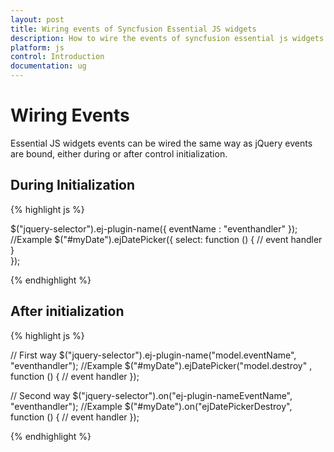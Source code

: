 ```yaml
---
layout: post
title: Wiring events of Syncfusion Essential JS widgets
description: How to wire the events of syncfusion essential js widgets
platform: js
control: Introduction
documentation: ug
---
```


# Wiring Events

Essential JS widgets events can be wired the same way as jQuery events are bound, either during or after control initialization.

## During Initialization

{% highlight js %}

$("jquery-selector").ej-plugin-name({ eventName : "eventhandler" });
//Example
$("#myDate").ejDatePicker({ select: function () { 
          // event handler 
   }  
});
   
{% endhighlight %}

## After initialization

{% highlight js %}

// First way
$("jquery-selector").ej-plugin-name("model.eventName", "eventhandler");
//Example
$("#myDate").ejDatePicker("model.destroy" , function () {
      // event handler
});

// Second way
$("jquery-selector").on("ej-plugin-nameEventName", "eventhandler");
//Example
$("#myDate").on("ejDatePickerDestroy", function () {
      // event handler
}); 

{% endhighlight %}


